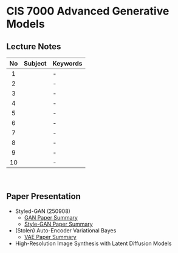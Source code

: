 # CIS 7000 Advanced Generative Models

## Lecture Notes
|No|Subject|Keywords|
|:-:|:-|:-|
| 1|[](notes/01.md)|- |
| 2|[]()|- |
| 3|[]()|- |
| 4|[]()|- |
| 5|[]()|- |
| 6|[]()|- |
| 7|[]()|- |
| 8|[]()|- |
| 9|[]()|- |
|10|[]()|- |

<br>

## Paper Presentation
- Styled-GAN (250908)
  - [GAN Paper Summary](./papper_presentation/250908_style_gan/paper_note_gan.md)
  - [Style-GAN Paper Summary](./papper_presentation/250908_style_gan/paper_note_style_gan.md)
- (Stolen) Auto-Encoder Variational Bayes
  - [VAE Paper Summary](./papper_presentation/250917_vae/paper_note.md)
- High-Resolution Image Synthesis with Latent Diffusion Models